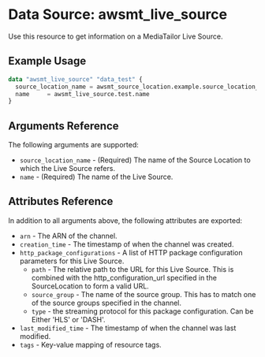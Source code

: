 # Data Source: awsmt_live_source

Use this resource to get information on a MediaTailor Live Source.

## Example Usage

```terraform
data "awsmt_live_source" "data_test" {
  source_location_name = awsmt_source_location.example.source_location_name
  name     = awsmt_live_source.test.name
}
```

## Arguments Reference

The following arguments are supported:

- `source_location_name` - (Required) The name of the Source Location to which the Live Source refers.
- `name` - (Required) The name of the Live Source.

## Attributes Reference

In addition to all arguments above, the following attributes are exported:

- `arn` - The ARN of the channel.
- `creation_time` - The timestamp of when the channel was created.
- `http_package_configurations` - A list of HTTP package configuration parameters for this Live Source.
  - `path` - The relative path to the URL for this Live Source. This is combined with the http_configuration_url specified in the SourceLocation to form a valid URL.
  - `source_group` - The name of the source group. This has to match one of the source groups specified in the channel.
  - `type` - the streaming protocol for this package configuration. Can be Either 'HLS' or 'DASH'.
- `last_modified_time` - The timestamp of when the channel was last modified.
- `tags` - Key-value mapping of resource tags.
